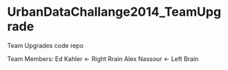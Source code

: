 UrbanDataChallange2014_TeamUpgrade
==================================

Team Upgrades code repo

Team Members:
Ed Kahler <- Right Rrain
Alex Nassour <- Left Brain

